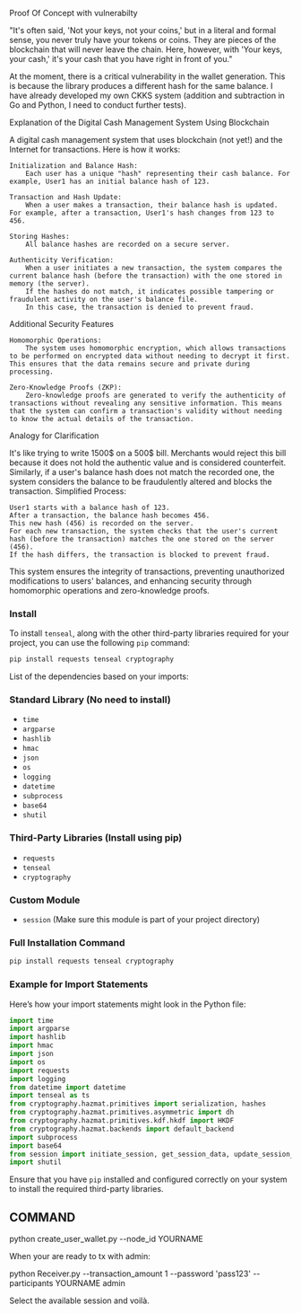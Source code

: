 Proof Of Concept with vulnerabilty

"It's often said, 'Not your keys, not your coins,' but in a literal and formal sense, you never truly have your tokens or coins. They are pieces of the blockchain that will never leave the chain. Here, however, with 'Your keys, your cash,' it's your cash that you have right in front of you."

At the moment, there is a critical vulnerability in the wallet generation. This is because the library produces a different hash for the same balance. I have already developed my own CKKS system (addition and subtraction in Go and Python, I need to conduct further tests).

Explanation of the Digital Cash Management System Using Blockchain

A digital cash management system that uses blockchain (not yet!) and the Internet for transactions. Here is how it works:

    Initialization and Balance Hash:
        Each user has a unique "hash" representing their cash balance. For example, User1 has an initial balance hash of 123.

    Transaction and Hash Update:
        When a user makes a transaction, their balance hash is updated. For example, after a transaction, User1's hash changes from 123 to 456.

    Storing Hashes:
        All balance hashes are recorded on a secure server.

    Authenticity Verification:
        When a user initiates a new transaction, the system compares the current balance hash (before the transaction) with the one stored in memory (the server).
        If the hashes do not match, it indicates possible tampering or fraudulent activity on the user's balance file.
        In this case, the transaction is denied to prevent fraud.

Additional Security Features

    Homomorphic Operations:
        The system uses homomorphic encryption, which allows transactions to be performed on encrypted data without needing to decrypt it first. This ensures that the data remains secure and private during processing.

    Zero-Knowledge Proofs (ZKP):
        Zero-knowledge proofs are generated to verify the authenticity of transactions without revealing any sensitive information. This means that the system can confirm a transaction's validity without needing to know the actual details of the transaction.

Analogy for Clarification

It's like trying to write 1500$ on a 500$ bill. Merchants would reject this bill because it does not hold the authentic value and is considered counterfeit. Similarly, if a user's balance hash does not match the recorded one, the system considers the balance to be fraudulently altered and blocks the transaction.
Simplified Process:

    User1 starts with a balance hash of 123.
    After a transaction, the balance hash becomes 456.
    This new hash (456) is recorded on the server.
    For each new transaction, the system checks that the user's current hash (before the transaction) matches the one stored on the server (456).
    If the hash differs, the transaction is blocked to prevent fraud.

This system ensures the integrity of transactions, preventing unauthorized modifications to users' balances, and enhancing security through homomorphic operations and zero-knowledge proofs.

### Install

To install `tenseal`, along with the other third-party libraries required for your project, you can use the following `pip` command:

```sh
pip install requests tenseal cryptography
```

List of the dependencies based on your imports:
### Standard Library (No need to install)
- `time`
- `argparse`
- `hashlib`
- `hmac`
- `json`
- `os`
- `logging`
- `datetime`
- `subprocess`
- `base64`
- `shutil`

### Third-Party Libraries (Install using pip)
- `requests`
- `tenseal`
- `cryptography`

### Custom Module
- `session` (Make sure this module is part of your project directory)

### Full Installation Command
```sh
pip install requests tenseal cryptography
```

### Example for Import Statements
Here’s how your import statements might look in the Python file:
```python
import time
import argparse
import hashlib
import hmac
import json
import os
import requests
import logging
from datetime import datetime
import tenseal as ts
from cryptography.hazmat.primitives import serialization, hashes
from cryptography.hazmat.primitives.asymmetric import dh
from cryptography.hazmat.primitives.kdf.hkdf import HKDF
from cryptography.hazmat.backends import default_backend
import subprocess
import base64
from session import initiate_session, get_session_data, update_session_data, display_session_data
import shutil
```

Ensure that you have `pip` installed and configured correctly on your system to install the required third-party libraries.


## COMMAND 

python create_user_wallet.py --node_id YOURNAME

When your are ready to tx with admin:

python Receiver.py --transaction_amount 1 --password 'pass123' --participants YOURNAME admin

Select the available session and voilà.



